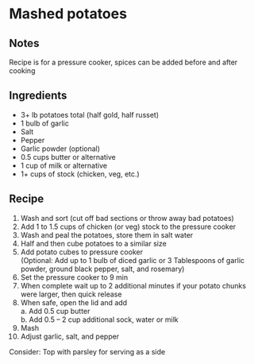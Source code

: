 # Mashed potatoes
## Notes
Recipe is for a pressure cooker, spices can be added before and after cooking

## Ingredients  
- 3+ lb potatoes total (half gold, half russet)
- 1 bulb of garlic
- Salt
- Pepper
- Garlic powder (optional) 
- 0.5 cups butter or alternative
- 1 cup of milk or alternative
- 1+ cups of stock (chicken, veg, etc.)

## Recipe
1. Wash and sort (cut off bad sections or throw away bad potatoes) 
1. Add 1 to 1.5 cups of chicken (or veg) stock to the pressure cooker
1. Wash and peal the potatoes, store them in salt water
1. Half and then cube potatoes to a similar size
1. Add potato cubes to pressure cooker <br/>
    (Optional: Add up to 1 bulb of diced garlic or 3 Tablespoons of garlic powder, ground black pepper, salt, and rosemary)
1. Set the pressure cooker to 9 min
1. When complete wait up to 2 additional minutes if your potato chunks were larger, then quick release
1. When safe, open the lid and add <br/>
    a. Add 0.5 cup butter <br/>
    b. Add 0.5 – 2 cup additional sock, water or milk <br/>
1. Mash
1. Adjust garlic, salt, and pepper

Consider: Top with parsley for serving as a side

